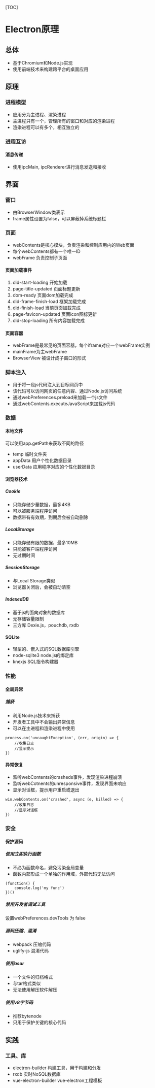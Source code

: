 [TOC]

# Electron原理

## 总体

* 基于Chromium和Node.js实现
* 使用前端技术来构建跨平台的桌面应用

## 原理

### 进程模型

* 应用分为主进程、渲染进程
* 主进程只有一个，管理所有的窗口和对应的渲染进程
* 渲染进程可以有多个，相互独立的

### 进程互访

#### 消息传递

* 使用ipcMain, ipcRenderer进行消息发送和接收


## 界面

### 窗口

* 由BrowserWindow类表示
* frame属性设置为false，可以屏蔽掉系统标题栏


### 页面

* webContents是核心模块，负责渲染和控制应用内的Web页面
* 每个webContents都有一个唯一ID
* webFrame 负责控制子页面

#### 页面加载事件

1. did-start-loading 开始加载
2. page-title-updated 页面标题更新
3. dom-ready 页面dom加载完成
4. did-frame-finish-load 框架加载完成
5. did-finish-load 当前页面加载完成
6. page-favicon-updated 页面icon图标更新
7. did-stop-loading 所有内容加载完成

#### 页面容器

* webFrame是最常见的页面容器，每个iframe对应一个webFrame实例
* mainFrame为主webFrame
* BrowserView 被设计成子窗口的形式



### 脚本注入

* 用于将一段js代码注入到目标网页中
* 该代码可以访问网页的任意内容、通过Node.js访问系统
* 通过webPreferences.preload来加载一个js文件
* 通过webContents.executeJavaScript来加载js代码


### 数据

#### 本地文件

可以使用app.getPath来获取不同的路径

* temp 临时文件夹
* appData 用户个性化数据目录
* userData 应用程序对应的个性化数据目录

#### 浏览器技术

##### Cookie 

* 只能存储少量数据，最多4KB
* 可以被服务端程序访问
* 数据带有有效期，到期后会被自动删除

##### LocalStorage

* 只能存储有限的数据，最多10MB
* 只能被客户端程序访问
* 无过期时间

##### SessionStorage

* 与Local Storage类似
* 浏览器关闭后，会被自动清空

##### IndexedDB

* 基于js的面向对象的数据库
* 无存储容量限制
* 三方库 Dexie.js，pouchdb, rxdb


#### SQLite

* 轻型的、嵌入式的SQL数据库引擎
* node-sqlite3 node.js的绑定库
* knexjs SQL指令构建器

### 性能

#### 全局异常

##### 捕获

* 利用Node.js技术来捕获
* 开发者工具中不会输出异常信息
* 可以在主进程和渲染进程中使用

```
process.on('uncaughtException', (err, origin) => {
    //收集日志
    //显示提示
})
```

#### 异常恢复

* 监听webContents的crasheds事件，发现渲染进程崩溃
* 监听webCotnents的unresponsive事件，发现界面未响应
* 显示对话框，提示用户重启或退出

```
win.webContents.on('crashed', async (e, killed) => {
    //收集日志
    //显示对话框
})
```



### 安全

#### 保护源码

##### 使用立即执行函数

* 不必为函数命名，避免污染全局变量
* 函数内部形成一个单独的作用域，外部代码无法访问

```
(function() {
    console.log('my func')
})()
```

##### 禁用开发者调试工具

设置webPreferences.devTools 为 false

##### 源码压缩、混淆

* webpack 压缩代码
* uglify-js  混淆代码

##### 使用asar

* 一个文件的归档格式
* 与tar格式类似
* 无法使用解压软件解压

##### 使用v8字节码

* 推荐bytenode
* 只用于保护关键的核心代码


## 实践

### 工具、库

* electron-builder 构建工具，用于构建和分发
* rxdb  实时NoSQL数据库
* vue-electron-builder vue-electron工程模板

